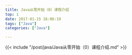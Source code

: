 ```yaml
---
title: Java从零开始（0）课程介绍
top: 1
date: 2017-01-15 16:06:19
tags: ["Java"]
categories: ["Java"]

---
```


{{< include "/post/java/Java从零开始（0）课程介绍.md" >}}

